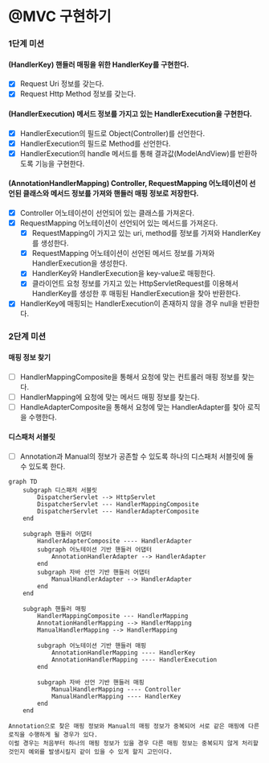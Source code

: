 # @MVC 구현하기

### 1단계 미션

#### (HandlerKey) 핸들러 매핑을 위한 HandlerKey를 구현한다.
  - [x] Request Uri 정보를 갖는다.
  - [x] Request Http Method 정보를 갖는다.

#### (HandlerExecution) 메서드 정보를 가지고 있는 HandlerExecution을 구현한다.
  - [x] HandlerExecution의 필드로 Object(Controller)를 선언한다.
  - [x] HandlerExecution의 필드로 Method를 선언한다.
  - [x] HandlerExecution의 handle 메서드를 통해 결과값(ModelAndView)를 반환하도록 기능을 구현한다. 

#### (AnnotationHandlerMapping) Controller, RequestMapping 어노테이션이 선언된 클래스와 메서드 정보를 가져와 핸들러 매핑 정보로 저장한다.
  - [x] Controller 어노테이션이 선언되어 있는 클래스를 가져온다.
  - [x] RequestMapping 어노테이션이 선언되어 있는 메서드를 가져온다.
    - [x] RequestMapping이 가지고 있는 uri, method를 정보를 가져와 HandlerKey를 생성한다.
    - [x] RequestMapping 어노테이션이 선언된 메서드 정보를 가져와 HandlerExecution을 생성한다.
    - [x] HandlerKey와 HandlerExecution을 key-value로 매핑한다.
    - [x] 클라이언트 요청 정보를 가지고 있는 HttpServletRequest를 이용해서 HandlerKey를 생성한 후 매핑된 HandlerExecution을 찾아 반환한다.
  - [x] HandlerKey에 매핑되는 HandlerExecution이 존재하지 않을 경우 null을 반환한다.

### 2단계 미션

#### 매핑 정보 찾기
  - [ ] HandlerMappingComposite을 통해서 요청에 맞는 컨트롤러 매핑 정보를 찾는다.
  - [ ] HandlerMapping에 요청에 맞는 메서드 매핑 정보를 찾는다.
  - [ ] HandleAdapterComposite을 통해서 요청에 맞는 HandlerAdapter를 찾아 로직을 수행한다.

#### 디스패처 서블릿
  - [ ] Annotation과 Manual의 정보가 공존할 수 있도록 하나의 디스패처 서블릿에 둘 수 있도록 한다.

```mermaid
graph TD
    subgraph 디스패처 서블릿
        DispatcherServlet --> HttpServlet
        DispatcherServlet --- HandlerMappingComposite
        DispatcherServlet --- HandlerAdapterComposite
    end

    subgraph 핸들러 어댑터
        HandlerAdapterComposite ---- HandlerAdapter
        subgraph 어노테이션 기반 핸들러 어댑터
            AnnotationHandlerAdapter --> HandlerAdapter
        end
        subgraph 자바 선언 기반 핸들러 어댑터
            ManualHandlerAdapter --> HandlerAdapter
        end
    end

    subgraph 핸들러 매핑
        HandlerMappingComposite --- HandlerMapping
        AnnotationHandlerMapping --> HandlerMapping
        ManualHandlerMapping --> HandlerMapping

        subgraph 어노테이션 기반 핸들러 매핑
            AnnotationHandlerMapping ---- HandlerKey
            AnnotationHandlerMapping ---- HandlerExecution
        end

        subgraph 자바 선언 기반 핸들러 매핑
            ManualHandlerMapping ---- Controller
            ManualHandlerMapping ---- HandlerKey
        end
    end
```


```text
Annotation으로 찾은 매핑 정보와 Manual의 매핑 정보가 중복되어 서로 같은 매핑에 다른 로직을 수행하게 될 경우가 있다.
이럴 경우는 처음부터 하나의 매핑 정보가 있을 경우 다른 매핑 정보는 중복되지 않게 처리할 것인지 예외를 발생시킬지 같이 있을 수 있게 할지 고민이다.


```
